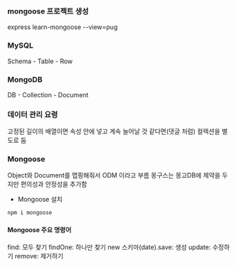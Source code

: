 ### mongoose 프로젝트 생성
express learn-mongoose --view=pug

### MySQL 
Schema - Table - Row

### MongoDB
DB - Collection - Document

### 데이터 관리 요령
고정된 길이의 배열이면 속성 안에 넣고
계속 늘어날 것 같다면(댓글 처럼) 컬렉션을 별도로 둠

### Mongoose
Object와 Document를 맵핑해줘서 ODM 이라고 부름
몽구스는 몽고DB에 제약을 두지만 편의성과 안정성을 추가함

- Mongoose 설치
```bash
npm i mongoose
```

#### Mongoose 주요 명령어
find: 모두 찾기
findOne: 하나만 찾기
new 스키마(date).save: 생성
update: 수정하기
remove: 제거하기